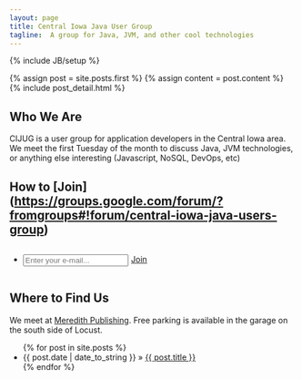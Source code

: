 ```yaml
---
layout: page
title: Central Iowa Java User Group
tagline:  A group for Java, JVM, and other cool technologies
---
```

{% include JB/setup %}

<div class="blog-index">  
  {% assign post = site.posts.first %}
  {% assign content = post.content %}
  {% include post_detail.html %}
</div>

## Who We Are

CIJUG is a user group for application developers in the Central Iowa area. We meet the first Tuesday of the month to discuss Java, JVM technologies, or 
anything else interesting (Javascript, NoSQL, DevOps, etc)

## How to [Join] (https://groups.google.com/forum/?fromgroups#!forum/central-iowa-java-users-group)

<div style="display: inline-block">
	<form action="http://groups.google.com/group/Central-Iowa-Java-Users-Group/boxsubscribe">	  
	  <ul class="tag_box inline" style="float:right;">
		<li>
			<input type="text" name="email" placeholder="Enter your e-mail..." style="float:left; margin-right:5px"/>
			<a href="#" onclick="document.forms[0].submit();">Join</a>
		</li>
	  </ul>     
	</form>
</div>

## Where to Find Us

We meet at [Meredith Publishing](https://maps.google.com/maps?ie=UTF8&cid=7053981532446613691&q=Meredith+Corporation&iwloc=A&gl=US&hl=en-US). Free parking is available in the garage on the south side of Locust.

<ul class="posts">
  {% for post in site.posts %}
    <li><span>{{ post.date | date_to_string }}</span> &raquo; <a href="{{ BASE_PATH }}{{ post.url }}">{{ post.title }}</a></li>
  {% endfor %}
</ul>



